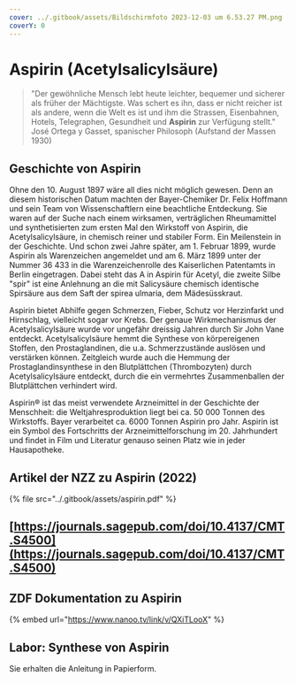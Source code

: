 ```yaml
---
cover: ../.gitbook/assets/Bildschirmfoto 2023-12-03 um 6.53.27 PM.png
coverY: 0
---
```


# Aspirin (Acetylsalicylsäure)



> "Der gewöhnliche Mensch lebt heute leichter, bequemer und sicherer als früher der Mächtigste. Was schert es ihn, dass er nicht reicher ist als andere, wenn die Welt es ist und ihm die Strassen, Eisenbahnen, Hotels, Telegraphen, Gesundheit und **Aspirin** zur Verfügung stellt."\
> José Ortega y Gasset, spanischer Philosoph (Aufstand der Massen 1930)

## Geschichte von Aspirin

Ohne den 10. August 1897 wäre all dies nicht möglich gewesen. Denn an diesem historischen Datum machten der Bayer-Chemiker Dr. Felix Hoffmann und sein Team von Wissenschaftlern eine beachtliche Entdeckung. Sie waren auf der Suche nach einem wirksamen, verträglichen Rheumamittel und synthetisierten zum ersten Mal den Wirkstoff von Aspirin, die Acetylsalicylsäure, in chemisch reiner und stabiler Form. Ein Meilenstein in der Geschichte. Und schon zwei Jahre später, am 1. Februar 1899, wurde Aspirin als Warenzeichen angemeldet und am 6. März 1899 unter der Nummer 36 433 in die Warenzeichenrolle des Kaiserlichen Patentamts in Berlin eingetragen. Dabei steht das A in Aspirin für Acetyl, die zweite Silbe "spir" ist eine Anlehnung an die mit Salicysäure chemisch identische Spirsäure aus dem Saft der spirea ulmaria, dem Mädesüsskraut.

Aspirin bietet Abhilfe gegen Schmerzen, Fieber, Schutz vor Herzinfarkt und Hirnschlag, vielleicht sogar vor Krebs. Der genaue Wirkmechanismus der Acetylsalicylsäure wurde vor ungefähr dreissig Jahren durch Sir John Vane entdeckt. Acetylsalicylsäure hemmt die Synthese von körpereigenen Stoffen, den Prostaglandinen, die u.a. Schmerzzustände auslösen und verstärken können. Zeitgleich wurde auch die Hemmung der Prostaglandinsynthese in den Blutplättchen (Thrombozyten) durch Acetylsalicylsäure entdeckt, durch die ein vermehrtes Zusammenballen der Blutplättchen verhindert wird.

Aspirin® ist das meist verwendete Arzneimittel in der Geschichte der Menschheit: die Weltjahresproduktion liegt bei ca. 50 000 Tonnen des Wirkstoffs. Bayer verarbeitet ca. 6000 Tonnen Aspirin pro Jahr. Aspirin ist ein Symbol des Fortschritts der Arzneimittelforschung im 20. Jahrhundert und findet in Film und Literatur genauso seinen Platz wie in jeder Hausapotheke.

## Artikel der NZZ zu Aspirin (2022)



{% file src="../.gitbook/assets/aspirin.pdf" %}

## [https://journals.sagepub.com/doi/10.4137/CMT.S4500](https://journals.sagepub.com/doi/10.4137/CMT.S4500)



## ZDF Dokumentation zu Aspirin

{% embed url="https://www.nanoo.tv/link/v/QXiTLooX" %}

## Labor: Synthese von Aspirin

Sie erhalten die Anleitung in Papierform.
